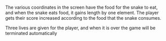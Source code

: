 The various coordinates in the screen have the food for the snake to eat, and when the snake eats food, it gains length by one element. The player gets their score increased according to the food that the snake consumes.

Three lives are given for the player, and when it is over the game will be terminated automatically
